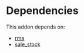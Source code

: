 # Dependencies

This addon depends on:

- [rma](../../odoo-bringout-oca-rma-rma)
- [sale_stock](../../odoo-bringout-oca-ocb-sale_stock)
